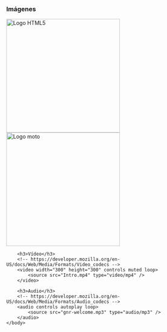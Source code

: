 
<!DOCTYPE html>
<html>
    <head>
        <title>Multimedia con HTML</title>
    </head>
    <body>
        <h3>Imágenes</h3>
        <img src="imagenes/logohtml.webp" alt="Logo HTML5" width="300" height="300" />
        <img src="https://img.freepik.com/vector-gratis/logotipo-sport-motorcicly_25327-58.jpg?size=338&ext=jpg" alt="Logo moto" width="300" height="300" />

        <h3>Vídeo</h3>
        <!-- https://developer.mozilla.org/en-US/docs/Web/Media/Formats/Video_codecs -->
        <video width="300" height="300" controls muted loop>
            <source src="Intro.mp4" type="video/mp4" />
        </video>

        <h3>Audio</h3>
        <!-- https://developer.mozilla.org/en-US/docs/Web/Media/Formats/Audio_codecs -->
        <audio controls autoplay loop>
            <source src="gnr-welcome.mp3" type="audio/mp3" />
        </audio>
    </body>
</html>
